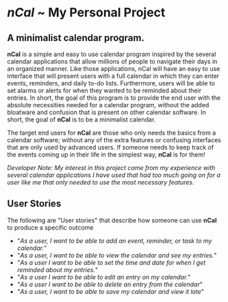 # *nCal* ~ My Personal Project

## A minimalist calendar program.

**nCal** is a simple and easy to use calendar program inspired by the
several calendar applications that allow millions of people to navigate their days in an
organized manner. Like those applications, nCal will have an easy to use interface that will
present users with a full calendar in which they can enter events, reminders, and daily to-do lists.
Furthermore, users will be able to set alarms or alerts for when they wanted to be reminded about their entries.
In short, the goal of this program is to provide the end user with the absolute necessities needed for a calendar program,
without the added bloatware and confusion that is present on other calendar software. In short, the goal of **nCal** is to be a
minimalist calendar.

The target end users for **nCal** are those who only needs the basics from a calendar software; without any of the extra features
or confusing interfaces that are only used by advanced users. If someone needs to keep track of the events coming up in their life in the simplest way, **nCal** is for them!

*Developer Note: My interest in this project came from my experience with several calendar applications I have used that had too much going on
for a user like me that only needed to use the most necessary features.* 
 
 
## User Stories
The following are "User stories" that describe how someone can use **nCal** to produce a specific outcome
- "*As a user, I want to be able to add an event, reminder, or task to my calendar.*"
- "*As a user, I want to be able to view the calendar and see my entries.*"
- "*As a user I want to be able to set the time and date for when I get reminded about my entries.*"
- "*As a user I want to be able to edit an entry on my calendar.*"
- "*As a user I want to be able to delete an entry from the calendar*"
- "*As a user, I want to be able to save my calendar and view it late*"

